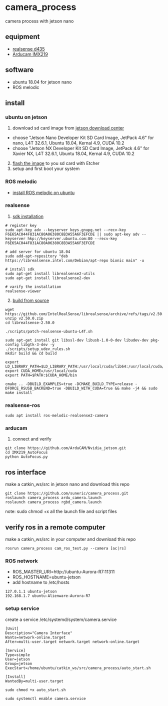 # camera_process
camera process with jetson nano

## equipment
- [realsense d435](https://www.intelrealsense.com/depth-camera-d435/)
- [Arducam IMX219](https://www.arducam.com/product/arducam-imx219-auto-focus-camera-module-drop-in-replacement-for-raspberry-pi-v2-and-nvidia-jetson-nano-camera/)

## software
- ubuntu 18.04 for jetson nano
- ROS melodic


## install

### ubuntu on jetson
1. download sd card image from [jetson download center](https://developer.nvidia.com/embedded/downloads#?search=sd%20card%20image)
  - choose "Jetson Nano Developer Kit SD Card Image, JetPack 4.6" for nano, L4T 32.6.1, Ubuntu 18.04, Kernal 4.9, CUDA 10.2
  - choose "Jetson NX Developer Kit SD Card Image, JetPack 4.6" for Xavier NX, L4T 32.6.1, Ubuntu 18.04, Kernal 4.9, CUDA 10.2
2. [flash the image](https://developer.nvidia.com/embedded/learn/get-started-jetson-nano-devkit#write) to you sd card with Etcher
3. setup and first boot your system

### ROS melodic
- [install ROS melodic on ubuntu](http://wiki.ros.org/melodic/Installation/Ubuntu)

### realsense
1. [sdk installation](https://dev.intelrealsense.com/docs/nvidia-jetson-tx2-installation)
  ```
  # register key
  sudo apt-key adv --keyserver keys.gnupg.net --recv-key F6E65AC044F831AC80A06380C8B3A55A6F3EFCDE || sudo apt-key adv --keyserver hkp://keyserver.ubuntu.com:80 --recv-key F6E65AC044F831AC80A06380C8B3A55A6F3EFCDE

  # add server for ubuntu 18.04
  sudo add-apt-repository "deb https://librealsense.intel.com/Debian/apt-repo bionic main" -u

  # install sdk
  sudo apt-get install librealsense2-utils
  sudo apt-get install librealsense2-dev

  # varify the installation
  realsense-viewer  
  ```
2. [build from source](https://github.com/IntelRealSense/librealsense/blob/master/doc/installation_jetson.md#building-from-source-using-native-backend)
  ```
  wget https://github.com/IntelRealSense/librealsense/archive/refs/tags/v2.50.0.zip
  unzip v2.50.0.zip
  cd librealsense-2.50.0

  ./scripts/patch-realsense-ubuntu-L4T.sh  

  sudo apt-get install git libssl-dev libusb-1.0-0-dev libudev-dev pkg-config libgtk-3-dev -y
  ./scripts/setup_udev_rules.sh  
  mkdir build && cd build  

  export LD_LIBRARY_PATH=$LD_LIBRARY_PATH:/usr/local/cuda/lib64:/usr/local/cuda/extras/CUPTI/lib64
  export CUDA_HOME=/usr/local/cuda
  export PATH=$PATH:$CUDA_HOME/bin

  cmake .. -DBUILD_EXAMPLES=true -DCMAKE_BUILD_TYPE=release -DFORCE_RSUSB_BACKEND=true -DBUILD_WITH_CUDA=true && make -j4 && sudo make install
  ```

### realsense-ros
```
sudo apt install ros-melodic-realsense2-camera
```


### arducam
1. connect and verify
  ```
  git clone https://github.com/ArduCAM/Nvidia_jetson.git
  cd IMX219_AutoFocus
  python AutoFocus.py
  ```


## ros interface
make a catkin_ws/src in jetson nano and download this repo
  ```
  git clone https://github.com/suneric/camera_process.git
  roslaunch camera_process ardu_camera.launch
  roslaunch camera_process rgbd_camera.launch
  ```
note: sudo chmod +x all the launch file and script files

## verify ros in a remote computer
make a catkin_ws/src in your computer and download this repo
```
rosrun camera_process cam_ros_test.py --camera [ac|rs]
```

### ROS network
- ROS_MASTER_URI=http://ubuntu-Aurora-R7:11311
- ROS_HOSTNAME=ubuntu-jetson
- add hostname to /etc/hosts
```
127.0.1.1 ubuntu-jetson
192.168.1.7 ubuntu-Alienware-Aurora-R7
```

### setup service
create a service /etc/systemd/system/camera.service
```
[Unit]
Description="Camera Interface"
Wants=network-online.target
After=multi-user.target network.target network-online.target

[Service]
Type=simple
User=jetson
Group=jetson
ExecStart=/home/ubuntu/catkin_ws/src/camera_process/auto_start.sh

[Install]
WantedBy=multi-user.target
```

```
sudo chmod +x auto_start.sh
```

```
sudo systemctl enable camera.service
```
